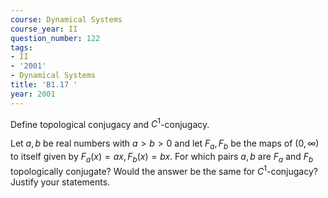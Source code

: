 ```yaml
---
course: Dynamical Systems
course_year: II
question_number: 122
tags:
- II
- '2001'
- Dynamical Systems
title: 'B1.17 '
year: 2001
---
```



Define topological conjugacy and $C^{1}$-conjugacy.

Let $a, b$ be real numbers with $a>b>0$ and let $F_{a}, F_{b}$ be the maps of $(0, \infty)$ to itself given by $F_{a}(x)=a x, F_{b}(x)=b x$. For which pairs $a, b$ are $F_{a}$ and $F_{b}$ topologically conjugate? Would the answer be the same for $C^{1}$-conjugacy? Justify your statements.